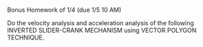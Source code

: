 Bonus Homework of 1/4 (due 1/5 10 AM)

Do the velocity analysis and acceleration analysis of the following INVERTED SLIDER-CRANK MECHANISM using VECTOR POLYGON TECHNIQUE.

